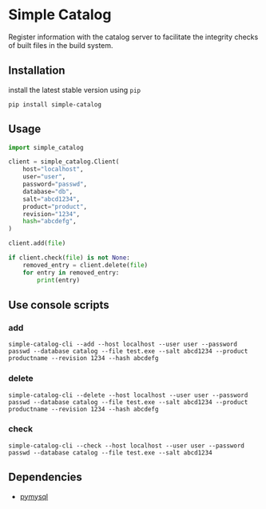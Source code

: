 # Simple Catalog

Register information with the catalog server to facilitate the integrity checks of built files in the build system.

## Installation

install the latest stable version using `pip`

```shell
pip install simple-catalog
```

## Usage

```python
import simple_catalog

client = simple_catalog.Client(
    host="localhost",
    user="user",
    password="passwd",
    database="db",
    salt="abcd1234",
    product="product",
    revision="1234",
    hash="abcdefg",
)

client.add(file)

if client.check(file) is not None:
    removed_entry = client.delete(file)
    for entry in removed_entry:
        print(entry)
```

## Use console scripts

### add
```shell
simple-catalog-cli --add --host localhost --user user --password passwd --database catalog --file test.exe --salt abcd1234 --product productname --revision 1234 --hash abcdefg
```

### delete
```shell
simple-catalog-cli --delete --host localhost --user user --password passwd --database catalog --file test.exe --salt abcd1234 --product productname --revision 1234 --hash abcdefg
```

### check
```shell
simple-catalog-cli --check --host localhost --user user --password passwd --database catalog --file test.exe --salt abcd1234
```

## Dependencies

* [pymysql](https://github.com/PyMySQL/PyMySQL)